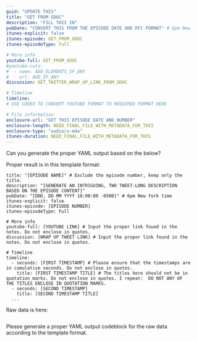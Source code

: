 ```yaml
---
guid: "UPDATE THIS"
title: "GET FROM GDOC"
description: "FILL THIS IN"
pubDate: "CONVERT THIS FROM THE EPISODE DATE AND RFC FORMAT" # 6pm New York time
itunes-explicit: false
itunes-episode: GET_FROM_GDOC
itunes-episodeType: Full

# More info
youtube-full: GET_FROM_GDOC
#youtube-cuts: 
#  - name: ADD_ELEMENTS_IF_ANY
#    url: ADD_IF_ANY
discussion: GET_TWITTER_WRAP_UP_LINK_FROM_GDOC

# Timeline
timeline:
# USE CODEX TO CONVERT YOUTUBE FORMAT TO REQUIRED FORMAT HERE

# File information
enclosure-url: "GET THIS EPISODE DATE AND NUMBER"
enclosure-length: NEED_FINAL_FILE_WITH_METADATA_FOR_THIS
enclosure-type: "audio/x-m4a"
itunes-duration: NEED_FINAL_FILE_WITH_METADATA_FOR_THIS
---
```




Can you generate the proper YAML output based on the below?

Proper result is in this template format:
```
title: "[EPISODE NAME]" # Exclude the episode number, keep only the title.
description: "[GENERATE AN INTRIGUING, TWO TWEET-LONG DESCRIPTION BASED ON THE EPISODE CONTENT]"
pubDate: "[DDD, DD MM YYYY 18:00:00 -0500]" # 6pm New York time
itunes-explicit: false
itunes-episode: [EPISODE NUMBER]
itunes-episodeType: Full

# More info
youtube-full: [YOUTUBE LINK] # Input the proper link found in the notes. Do not enclose in quotes.
discussion: [WRAP UP TWEET LINK] # Input the proper link found in the notes. Do not enclose in quotes.

# Timeline
timeline:
  - seconds: [FIRST TIMESTAMP] # Please ensure that the timestamps are in cumulative seconds. Do not enclose in quotes.
    title: [FIRST TIMESTAMP TITLE] # The titles here should not be in quotation marks. Do not enclose in quotes. I repeat:  DO NOT ANY OF THE TITLES ENCLOSE IN QUOTATION MARKS.
  - seconds: [SECOND TIMESTAMP]
    title: [SECOND TIMESTAMP TITLE]
  ...
```

Raw data is here:
```
```

Please generate a proper YAML output codeblock for the raw data according to the template format.
